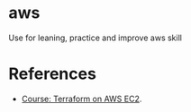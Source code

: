 # aws
Use for leaning, practice and improve aws skill

# References
- [Course: Terraform on AWS EC2](https://github.com/stacksimplify/terraform-on-aws-ec2).